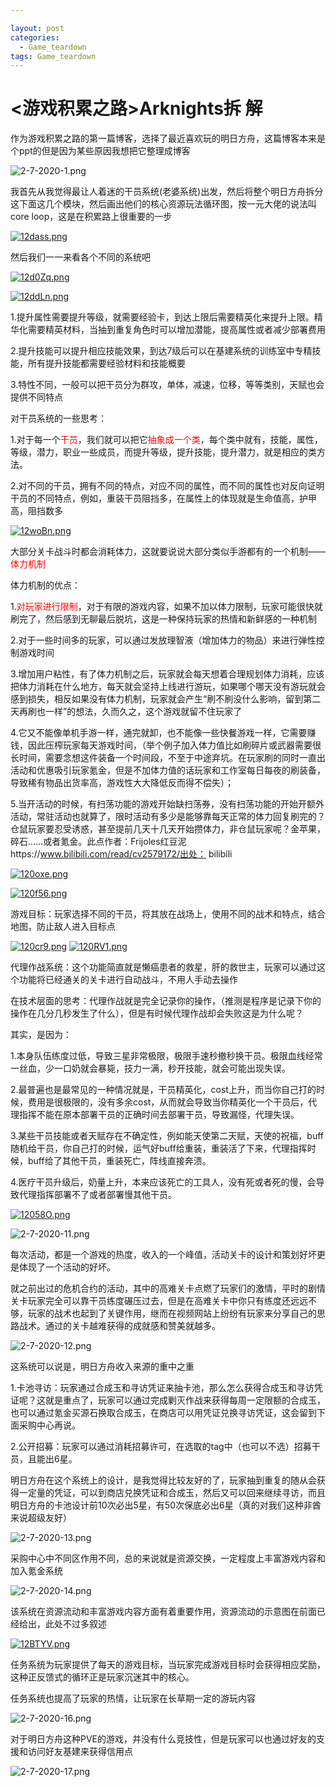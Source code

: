 ```yaml
---

layout: post
categories:
  - Game_teardown
tags: Game_teardown
---
```


<h1><游戏积累之路>Arknights拆 解</h1>
作为游戏积累之路的第一篇博客，选择了最近喜欢玩的明日方舟，这篇博客本来是个ppt的但是因为某些原因我想把它整理成博客

![2-7-2020-1.png](https://rpzoss.oss-cn-chengdu.aliyuncs.com/Public/2-7-2020-1.png)

我首先从我觉得最让人着迷的干员系统(老婆系统)出发，然后将整个明日方舟拆分这下面这几个模块，然后画出他们的核心资源玩法循环图，按一元大佬的说法叫core loop，这是在积累路上很重要的一步

[![12dass.png](https://s2.ax1x.com/2020/02/07/12dass.png)](https://imgchr.com/i/12dass)

然后我们一一来看各个不同的系统吧

[![12d0Zq.png](https://s2.ax1x.com/2020/02/07/12d0Zq.png)](https://imgchr.com/i/12d0Zq)

[![12ddLn.png](https://s2.ax1x.com/2020/02/07/12ddLn.png)](https://imgchr.com/i/12ddLn)

1.提升属性需要提升等级，就需要经验卡，到达上限后需要精英化来提升上限。精华化需要精英材料，当抽到重复角色时可以增加潜能，提高属性或者减少部署费用

2.提升技能可以提升相应技能效果，到达7级后可以在基建系统的训练室中专精技能，所有提升技能都需要经验材料和技能概要

3.特性不同，一般可以把干员分为群攻，单体，减速，位移，等等类别，天赋也会提供不同特点

对干员系统的一些思考：

1.对于每一个<font color='red'>干员</font>，我们就可以把它<font color='red'>抽象成一个类</font>，每个类中就有，技能，属性，等级，潜力，职业一些成员，而提升等级，提升技能，提升潜力，就是相应的类方法。

2.对不同的干员，拥有不同的特点，对应不同的属性，而不同的属性也对反向证明干员的不同特点，例如，重装干员阻挡多，在属性上的体现就是生命值高，护甲高，阻挡数多

[![12woBn.png](https://s2.ax1x.com/2020/02/07/12woBn.png)](https://imgchr.com/i/12woBn)

大部分关卡战斗时都会消耗体力，这就要说说大部分类似手游都有的一个机制——<font color='red'>体力机制</font>

体力机制的优点：

1.<font color='red'>对玩家进行限制</font>，对于有限的游戏内容，如果不加以体力限制，玩家可能很快就刷完了，然后感到无聊最后脱坑，这是一种保持玩家的热情和新鲜感的一种机制

2.对于一些时间多的玩家，可以通过发放理智液（增加体力的物品）来进行弹性控制游戏时间

3.增加用户粘性，有了体力机制之后，玩家就会每天想着合理规划体力消耗，应该把体力消耗在什么地方，每天就会坚持上线进行游玩，如果哪个哪天没有游玩就会感到损失，相反如果没有体力机制，玩家就会产生“刷不刷没什么影响，留到第二天再刷也一样”的想法，久而久之，这个游戏就留不住玩家了

4.它又不能像单机手游一样，通完就卸，也不能像一些快餐游戏一样，它需要赚钱，因此压榨玩家每天游戏时间，（举个例子加入体力值比如刷碎片或武器需要很长时间，需要念想这件装备一个时间段，不至于中途弃坑。在玩家刷的同时一直出活动和优惠吸引玩家氪金，但是不加体力值的话玩家和工作室每日每夜的刷装备，导致稀有物品出货率高，游戏性大大降低反而得不偿失）；

5.当开活动的时候，有扫荡功能的游戏开始缺扫荡券，没有扫荡功能的开始开额外活动，常驻活动也就算了，限时活动有多少是能够靠每天正常的体力回复刷完的？仓鼠玩家要忍受诱惑，甚至提前几天十几天开始攒体力，非仓鼠玩家呢？金苹果，碎石……或者氪金。此点作者：Frijoles红豆泥https://www.bilibili.com/read/cv2579172/出处： bilibili

[![120oxe.png](https://s2.ax1x.com/2020/02/07/120oxe.png)](https://imgchr.com/i/120oxe)



[![120f56.png](https://s2.ax1x.com/2020/02/07/120f56.png)](https://imgchr.com/i/120f56)

游戏目标：玩家选择不同的干员，将其放在战场上，使用不同的战术和特点，结合地图，防止敌人进入目标点



[![120cr9.png](https://s2.ax1x.com/2020/02/07/120cr9.png)](https://imgchr.com/i/120cr9)
[![120RV1.png](https://s2.ax1x.com/2020/02/07/120RV1.png)](https://imgchr.com/i/120RV1)

代理作战系统：这个功能简直就是懒癌患者的救星，肝的救世主，玩家可以通过这个功能将已经通关的关卡进行自动战斗，不用人手动去操作

在技术层面的思考：代理作战就是完全记录你的操作，（推测是程序是记录下你的操作在几分几秒发生了什么），但是有时候代理作战却会失败这是为什么呢？

其实，是因为：

1.本身队伍练度过低，导致三星非常极限，极限手速秒撤秒换干员。极限血线经常一丝血，少一口奶就会暴毙，技力一满，秒开技能，就会可能出现失误。

2.最普遍也是最常见的一种情况就是，干员精英化，cost上升，而当你自己打的时候，费用是很极限的，没有多余cost，从而就会导致当你精英化一个干员后，代理指挥不能在原本部署干员的正确时间去部署干员，导致漏怪，代理失误。

3.某些干员技能或者天赋存在不确定性，例如能天使第二天赋，天使的祝福，buff随机给干员，你自己打的时候，运气好buff给重装，重装活了下来，代理指挥时候，buff给了其他干员，重装死亡，阵线直接奔溃。

4.医疗干员升级后，奶量上升，本来应该死亡的工具人，没有死或者死的慢，会导致代理指挥部署不了或者部署慢其他干员。

[![12058O.png](https://s2.ax1x.com/2020/02/07/12058O.png)](https://imgchr.com/i/12058O)



![2-7-2020-11.png](https://rpzoss.oss-cn-chengdu.aliyuncs.com/Public/2-7-2020-11.png)

每次活动，都是一个游戏的热度，收入的一个峰值，活动关卡的设计和策划好坏更是体现了一个活动的好坏。

就之前出过的危机合约的活动，其中的高难关卡点燃了玩家们的激情，平时的剧情关卡玩家完全可以靠干员练度碾压过去，但是在高难关卡中你只有练度还远远不够，玩家的战术也起到了关键作用，继而在视频网站上纷纷有玩家来分享自己的思路战术。通过的关卡越难获得的成就感和赞美就越多。

![2-7-2020-12.png](https://rpzoss.oss-cn-chengdu.aliyuncs.com/Public/2-7-2020-12.png)

这系统可以说是，明日方舟收入来源的重中之重

1.卡池寻访：玩家通过合成玉和寻访凭证来抽卡池，那么怎么获得合成玉和寻访凭证呢？这就是重点了，玩家可以通过完成剿灭作战来获得每周一定限额的合成玉，也可以通过氪金买源石换取合成玉，在商店可以用凭证兑换寻访凭证，这会留到下面采购中心再说。

2.公开招募：玩家可以通过消耗招募许可，在选取的tag中（也可以不选）招募干员，且能出6星。

明日方舟在这个系统上的设计，是我觉得比较友好的了，玩家抽到重复的随从会获得一定量的凭证，可以到商店兑换凭证和合成玉，然后又可以回来继续寻访，而且明日方舟的卡池设计前10次必出5星，有50次保底必出6星（真的对我们这种非酋来说超级友好）



![2-7-2020-13.png](https://rpzoss.oss-cn-chengdu.aliyuncs.com/Public/2-7-2020-13.png)

采购中心中不同区作用不同，总的来说就是资源交换，一定程度上丰富游戏内容和加入氪金系统



![2-7-2020-14.png](https://rpzoss.oss-cn-chengdu.aliyuncs.com/Public/2-7-2020-14.png)



该系统在资源流动和丰富游戏内容方面有着重要作用，资源流动的示意图在前面已经给出，此处不过多叙述

[![12BTYV.png](https://s2.ax1x.com/2020/02/07/12BTYV.png)](https://imgchr.com/i/12BTYV)

任务系统为玩家提供了每天的游戏目标，当玩家完成游戏目标时会获得相应奖励，这种正反馈式的循环正是玩家沉迷其中的核心。

任务系统也提高了玩家的热情，让玩家在长草期一定的游玩内容



![2-7-2020-16.png](https://rpzoss.oss-cn-chengdu.aliyuncs.com/Public/2-7-2020-16.png)

对于明日方舟这种PVE的游戏，并没有什么竞技性，但是玩家可以也通过好友的支援和访问好友基建来获得信用点



![2-7-2020-17.png](https://rpzoss.oss-cn-chengdu.aliyuncs.com/Public/2-7-2020-17.png)